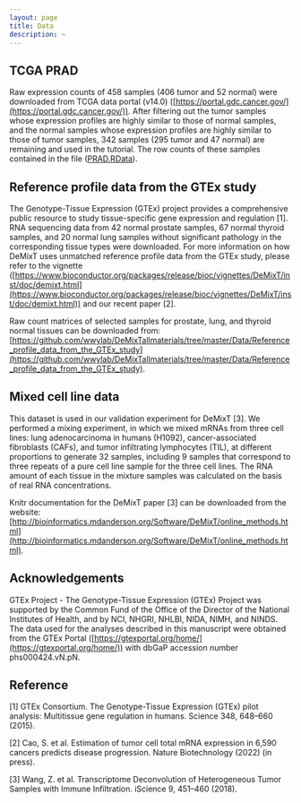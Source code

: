 ```yaml
---
layout: page
title: Data
description: ~
---
```


## TCGA PRAD
Raw expression counts of 458 samples (406 tumor and 52 normal) were downloaded from TCGA data portal (v14.0) ([https://portal.gdc.cancer.gov/](https://portal.gdc.cancer.gov/)). After filtering out the tumor samples whose expression profiles are highly similar to those of normal samples, and the normal samples whose expression profiles are highly similar to those of tumor samples, 342 samples (295 tumor and 47 normal) are remaining and used in the tutorial. The row counts of these samples contained in the file ([PRAD.RData](./etc/PRAD.RData)). 


## Reference profile data from the GTEx study
The Genotype-Tissue Expression (GTEx) project provides a comprehensive public resource to study tissue-specific gene expression and regulation [1]. RNA sequencing data from 42 normal prostate samples, 67 normal thyroid samples, and 20 normal lung samples without significant pathology in the corresponding tissue types were downloaded. For more information on how DeMixT uses unmatched reference profile data from the GTEx study, please refer to the vignette ([https://www.bioconductor.org/packages/release/bioc/vignettes/DeMixT/inst/doc/demixt.html](https://www.bioconductor.org/packages/release/bioc/vignettes/DeMixT/inst/doc/demixt.html)) and our recent paper [2].

Raw count matrices of selected samples for prostate, lung, and thyroid normal tissues can be downloaded from: [https://github.com/wwylab/DeMixTallmaterials/tree/master/Data/Reference_profile_data_from_the_GTEx_study](https://github.com/wwylab/DeMixTallmaterials/tree/master/Data/Reference_profile_data_from_the_GTEx_study).

## Mixed cell line data
This dataset is used in our validation experiment for DeMixT [3]. We performed a mixing experiment, in which we mixed mRNAs from three cell lines: lung adenocarcinoma in humans (H1092), cancer-associated fibroblasts (CAFs), and tumor infiltrating lymphocytes (TIL), at different proportions to generate 32 samples, including 9 samples that correspond to three repeats of a pure cell line sample for the three cell lines. The RNA amount of each tissue in the mixture samples was calculated on the basis of real RNA concentrations.

Knitr documentation for the DeMixT paper [3] can be downloaded from the website: [http://bioinformatics.mdanderson.org/Software/DeMixT/online_methods.html](http://bioinformatics.mdanderson.org/Software/DeMixT/online_methods.html).

## Acknowledgements
GTEx Project - The Genotype-Tissue Expression (GTEx) Project was supported by the Common Fund of the Office of the Director of the National Institutes of Health, and by NCI, NHGRI, NHLBI, NIDA, NIMH, and NINDS. The data used for the analyses described in this manuscript were obtained from the GTEx Portal ([https://gtexportal.org/home/](https://gtexportal.org/home/)) with dbGaP accession number phs000424.vN.pN.

## Reference
[1] GTEx Consortium. The Genotype-Tissue Expression (GTEx) pilot analysis: Multitissue gene regulation in humans. Science 348, 648–660 (2015).

[2] Cao, S. et al. Estimation of tumor cell total mRNA expression in 6,590 cancers predicts disease progression. Nature Biotechnology (2022) (in press).

[3] Wang, Z. et al. Transcriptome Deconvolution of Heterogeneous Tumor Samples with Immune Infiltration. iScience 9, 451–460 (2018).

